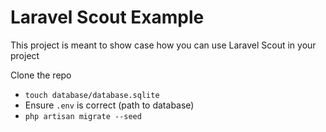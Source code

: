 # Laravel Scout Example

This project is meant to show case how you can use Laravel Scout
in your project

Clone the repo
* `touch database/database.sqlite`
* Ensure `.env` is correct (path to database)
* `php artisan migrate --seed`

